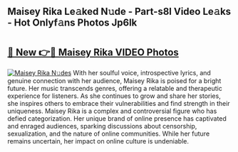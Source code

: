 ## Maisey Rika Le𝚊ked N𝚞de - Part-s8l Video Le𝚊ks - Hot Onlyf𝚊ns Photos Jp6lk

# <h2><a href="http://ab5357.deff.icu/?id=Maisey+Rika">🔗 New 👉🔴 Maisey Rika VIDEO Photos</a></h2>

[![Maisey Rika N𝚞des](https://i.imgur.com/rIISA9y.gif)](http://ab5357.deff.icu/?id=Maisey+Rika)
With her soulful voice, introspective lyrics, and genuine connection with her audience, Maisey Rika is poised for a bright future. Her music transcends genres, offering a relatable and therapeutic experience for listeners. As she continues to grow and share her stories, she inspires others to embrace their vulnerabilities and find strength in their uniqueness. Maisey Rika is a complex and controversial figure who has defied categorization. Her unique brand of online presence has captivated and enraged audiences, sparking discussions about censorship, sexualization, and the nature of online communities. While her future remains uncertain, her impact on online culture is undeniable.
